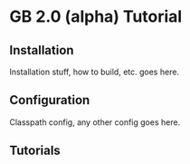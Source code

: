 # GB 2.0 (alpha) Tutorial

## Installation
Installation stuff, how to build, etc. goes here.

## Configuration
Classpath config, any other config goes here.

## Tutorials

